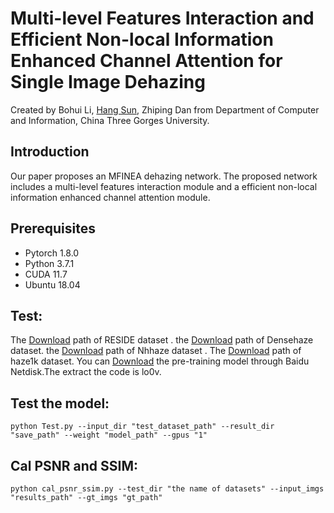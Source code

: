 Multi-level Features Interaction and Efficient Non-local Information Enhanced Channel Attention for Single Image Dehazing
==
Created by Bohui Li, [Hang Sun](https://github.com/sunhang1986), Zhiping Dan from Department of Computer and Information, China Three Gorges University.

Introduction
--
 Our paper proposes an MFINEA dehazing network. The proposed network includes a multi-level features interaction module and a efficient non-local information enhanced channel attention module.

Prerequisites
--
+ Pytorch 1.8.0
+ Python 3.7.1
+ CUDA 11.7
+ Ubuntu 18.04

Test:
--
The [Download](https://sites.google.com/view/reside-dehaze-datasets) path of RESIDE dataset . the [Download](https://data.vision.ee.ethz.ch/cvl/ntire19//dense-haze/) path of Densehaze dataset. the [Download](https://data.vision.ee.ethz.ch/cvl/ntire21/) path of Nhhaze dataset . The [Download](https://www.dropbox.com/s/k2i3p7puuwl2g59/Haze1k.zip?dl=0) path of haze1k dataset. You can [Download](https://pan.baidu.com/s/1yE7I83yCbEriL9cWdl2K6Q) the pre-training model through Baidu Netdisk.The extract the code is lo0v.


Test the model:
--
` python Test.py --input_dir "test_dataset_path" --result_dir "save_path" --weight "model_path" --gpus "1" `

Cal PSNR and SSIM:
--
` python cal_psnr_ssim.py --test_dir "the name of datasets" --input_imgs "results_path" --gt_imgs "gt_path" `
